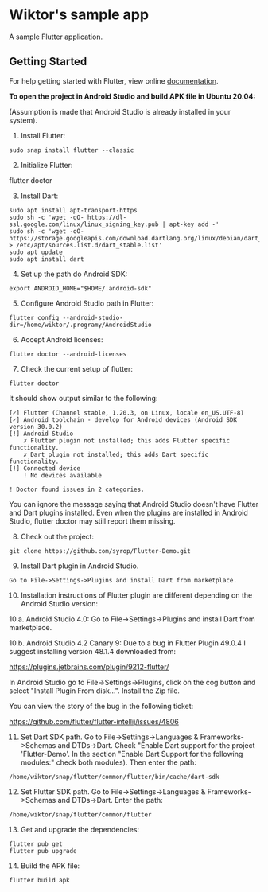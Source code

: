 # Wiktor's sample app

A sample Flutter application.

## Getting Started

For help getting started with Flutter, view online
[documentation](https://flutter.io/).

**To open the project in Android Studio and build APK file in Ubuntu 20.04:**

(Assumption is made that Android Studio is already installed in your system).

1. Install Flutter: 

```
sudo snap install flutter --classic
```

2. Initialize Flutter:

flutter doctor

3. Install Dart:

```
sudo apt install apt-transport-https
sudo sh -c 'wget -qO- https://dl-ssl.google.com/linux/linux_signing_key.pub | apt-key add -'
sudo sh -c 'wget -qO- https://storage.googleapis.com/download.dartlang.org/linux/debian/dart_stable.list > /etc/apt/sources.list.d/dart_stable.list'
sudo apt update
sudo apt install dart
```

4. Set up the path do Android SDK:

```
export ANDROID_HOME="$HOME/.android-sdk"
```

5. Configure Android Studio path in Flutter:

```
flutter config --android-studio-dir=/home/wiktor/.programy/AndroidStudio
```

6. Accept Android licenses:

```
flutter doctor --android-licenses
```

7. Check the current setup of flutter:

```
flutter doctor
```

It should show output similar to the following:

```
[✓] Flutter (Channel stable, 1.20.3, on Linux, locale en_US.UTF-8)
[✓] Android toolchain - develop for Android devices (Android SDK version 30.0.2)
[!] Android Studio
    ✗ Flutter plugin not installed; this adds Flutter specific functionality.
    ✗ Dart plugin not installed; this adds Dart specific functionality.
[!] Connected device
    ! No devices available

! Doctor found issues in 2 categories.
```

You can ignore the message saying that Android Studio doesn't have Flutter and Dart plugins installed. Even when the plugins are installed in Android Studio, flutter doctor may still report them missing.

8. Check out the project:

```
git clone https://github.com/syrop/Flutter-Demo.git
```

9. Install Dart plugin in Android Studio.

```
Go to File->Settings->Plugins and install Dart from marketplace.
```

10. Installation instructions of Flutter plugin are different depending on the Android Studio version:

10.a. Android Studio 4.0: Go to File->Settings->Plugins and install Dart from marketplace.

10.b. Android Studio 4.2 Canary 9: Due to a bug in Flutter Plugin 49.0.4 I suggest installing version 48.1.4 downloaded from:

https://plugins.jetbrains.com/plugin/9212-flutter/

In Android Studio go to File->Settings->Plugins, click on the cog button and select "Install Plugin From disk...". Install the Zip file.

You can view the story of the bug in the following ticket:

https://github.com/flutter/flutter-intellij/issues/4806

11. Set Dart SDK path. Go to File->Settings->Languages & Frameworks->Schemas and DTDs->Dart. Check "Enable Dart support for the project 'Flutter-Demo'. In the section "Enable Dart Support for the following modules:" check both modules). Then enter the path:

```
/home/wiktor/snap/flutter/common/flutter/bin/cache/dart-sdk
```

12. Set Flutter SDK path. Go to File->Settings->Languages & Frameworks->Schemas and DTDs->Dart. Enter the path:

```
/home/wiktor/snap/flutter/common/flutter
```

13. Get and upgrade the dependencies:

```
flutter pub get
flutter pub upgrade
```

14. Build the APK file:

```
flutter build apk
```
